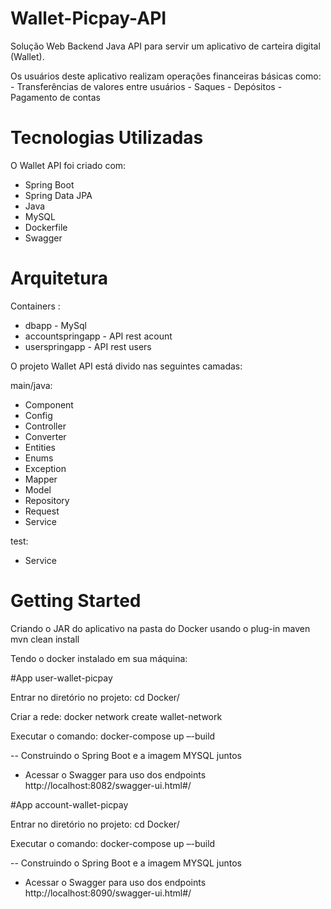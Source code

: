 # Wallet-Picpay-API
Solução Web Backend Java API para servir um aplicativo de carteira digital (Wallet).

Os usuários deste aplicativo realizam operações financeiras básicas como: 
	- Transferências de valores entre usuários
	- Saques
	- Depósitos 
	- Pagamento de contas

# Tecnologias Utilizadas

O Wallet API foi criado com:
 - Spring Boot
 - Spring Data JPA
 - Java 
 - MySQL
 - Dockerfile
 - Swagger

# Arquitetura
Containers : 
- dbapp - MySql
- accountspringapp - API rest acount
- userspringapp - API rest users

O projeto Wallet API está divido nas seguintes camadas:

main/java:

- Component
- Config
- Controller
- Converter
- Entities
- Enums
- Exception
- Mapper
- Model
- Repository
- Request
- Service

test:
- Service

# Getting Started

Criando o JAR do aplicativo na pasta do Docker usando o plug-in maven
mvn clean install 

Tendo o docker instalado em sua máquina:

#App user-wallet-picpay

Entrar no diretório no projeto:
cd Docker/

Criar a rede:
docker network create wallet-network

Executar o comando:
docker-compose up –-build

-- Construindo o Spring Boot e a imagem MYSQL juntos

- Acessar o Swagger para uso dos endpoints
http://localhost:8082/swagger-ui.html#/

#App account-wallet-picpay

Entrar no diretório no projeto:
cd Docker/

Executar o comando:
docker-compose up –-build

-- Construindo o Spring Boot e a imagem MYSQL juntos

- Acessar o Swagger para uso dos endpoints
http://localhost:8090/swagger-ui.html#/

